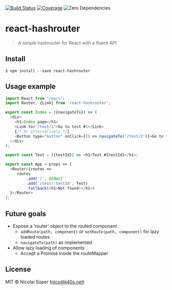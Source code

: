 [![Build Status](https://travis-ci.org/nicolaisueper/react-hashrouter.svg?branch=master)](https://travis-ci.org/nicolaisueper/react-hashrouter)
[![Coverage](https://codecov.io/gh/nicolaisueper/react-hashrouter/branch/master/graph/badge.svg)](https://codecov.io/gh/nicolaisueper/react-hashrouter)
![Zero Dependencies](https://img.shields.io/badge/0-Zero%20Dependencies-green.svg)


# react-hashrouter
> A simple hashrouter for React with a fluent API

## Install
```
$ npm install --save react-hashrouter
```

## Usage example
```javascript
import React from 'react';
import Router, {Link} from 'react-hashrouter';

export const Index = ({navigateTo}) => (
  <div>
    <h1>Index page</h1>
    <Link to="/test/1">Go to test #1</Link>
    {/* Or alternatively */}
    <Button type="button" onClick={() => navigateTo('/test/2')}>Go to test #2</Button>
  </div>
);

export const Test = ({testId}) => <h1>Test #{testId}</h1>;

export const App = props => (
  <Router>{routes =>
     routes
         .add('/', Index)
         .add('/test/:testId', Test)
         .fallback(<h1>Not found!</h1>)
  }</Router>
);
```

## Future goals

- Expose a 'router' object to the routed component
    - `addRoute(path, component)` or `setRoute(path, component)` for lazy loaded routes
    - `navigateTo(path)` as implemented
- Allow lazy loading of components
    - Accept a Promise inside the routeMapper

## License
MIT © Nicolai Süper (nico@k40s.net)